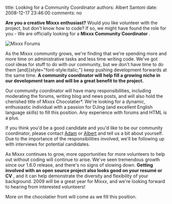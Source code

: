title: Looking for a Community Coordinator
authors: Albert Santoni
date: 2008-12-17 23:46:00
comments: no

**Are you a creative Mixxx enthusiast?** Would you like volunteer with the project, but don't know how to code?  If so, we might have found the role for you - We are officially looking for a **Mixxx Community Coordinator** .

![Mixxx Forums]({static}/images/news/coordinator.png)

As the Mixxx community grows, we're finding that we're spending more and more time on administrative tasks and less time writing code.
We've got cool ideas for stuff to do with our community, but we don't have time to do them [and]{style="font-style:italic;"} keep pushing development forwards at the same time.
**A community coordinator will help fill a growing niche in our development team and will be a great benefit to the project.**

Our community coordinator will have many responsibilities, including moderating the forums, writing blog and news posts, and will also hold the cherished title of Mixxx Chocolatier*.
We're looking for a dynamic, enthusiastic individual with a passion for DJing (and excellent English language skills) to fill this position.
Any experience with forums and HTML is a plus.

If you think you'd be a good candidate and you'd like to be our community coordinator, please contact [Adam](mailto:adamd@SPAMSPAMGOAWAYmixxx.org) or [Albert](mailto:alberts@SPAMSPAMGOAWAYmixxx.org) and tell us a bit about yourself.
Due to the importance of the responsibilities involved, we'll be following up with interviews for potential candidates.

As Mixxx continues to grow, more opportunities for more volunteers to help out without coding will continue to arise.
We've seen tremendous growth since our 1.6.0 release, and there's no signs of slowing down.
**Getting involved with an open source project also looks good on your resumé or CV** , and it can help demonstrate the diversity and flexibility of your background.
2009 will be a great year for Mixxx, and we're looking forward to hearing from interested volunteers!

More on the chocolatier front will come as we fill this position.
